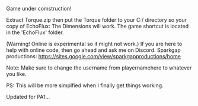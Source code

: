 Game under comstruction!

Extract Torque.zip then put the Torque folder to your C:/ directory so your copy of EchoFlux: The Dimensions will work.
The game shortcut is located in the 'EchoFlux' folder.

(Warning! Online is experimental so it might not work.)
If you are here to help with online code, then go ahead and ask me on Discord.
Sparkgap productions: https://sites.google.com/view/sparkgapproductions/home

Note: Make sure to change the username from playernamehere to whatever you like.

PS: This will be more simplfied when I finally get things working.

Updated for PA1...
